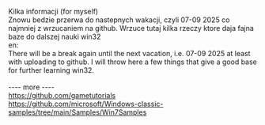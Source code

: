 Kilka informacji (for myself) <br />
Znowu bedzie przerwa do nastepnych wakacji, czyli 07-09 2025 co najmniej z wrzucaniem na github. Wrzuce tutaj kilka rzeczy ktore daja fajna baze do dalszej nauki win32<br />
en:<br/>
There will be a break again until the next vacation, i.e. 07-09 2025 at least with uploading to github. I will throw here a few things that give a good base for further learning win32.
<br /><br />
---- more ----<br />
https://github.com/gametutorials<br />
https://github.com/microsoft/Windows-classic-samples/tree/main/Samples/Win7Samples<br />
